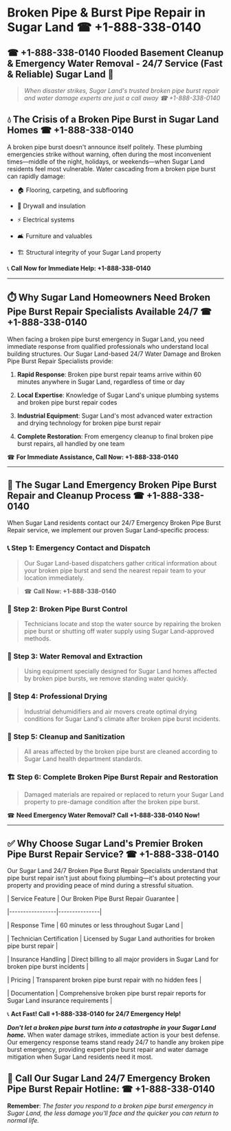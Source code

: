 # Broken Pipe & Burst Pipe Repair in Sugar Land ☎ +1-888-338-0140  
## ☎ +1-888-338-0140 Flooded Basement Cleanup & Emergency Water Removal - 24/7 Service (Fast & Reliable) Sugar Land 🚨  

> *When disaster strikes, Sugar Land's trusted broken pipe burst repair and water damage experts are just a call away ☎ +1-888-338-0140*  

## 💧 The Crisis of a Broken Pipe Burst in Sugar Land Homes ☎ +1-888-338-0140  

A broken pipe burst doesn't announce itself politely. These plumbing emergencies strike without warning, often during the most inconvenient times—middle of the night, holidays, or weekends—when Sugar Land residents feel most vulnerable. Water cascading from a broken pipe burst can rapidly damage:  

* 🏠 Flooring, carpeting, and subflooring  
* 🧱 Drywall and insulation  
* ⚡ Electrical systems  
* 🛋️ Furniture and valuables  
* 🏗️ Structural integrity of your Sugar Land property  

📞 **Call Now for Immediate Help: +1-888-338-0140**  

---  

## ⏱️ Why Sugar Land Homeowners Need Broken Pipe Burst Repair Specialists Available 24/7 ☎ +1-888-338-0140  

When facing a broken pipe burst emergency in Sugar Land, you need immediate response from qualified professionals who understand local building structures. Our Sugar Land-based 24/7 Water Damage and Broken Pipe Burst Repair Specialists provide:  

1. **Rapid Response**: Broken pipe burst repair teams arrive within 60 minutes anywhere in Sugar Land, regardless of time or day  
2. **Local Expertise**: Knowledge of Sugar Land's unique plumbing systems and broken pipe burst repair codes  
3. **Industrial Equipment**: Sugar Land's most advanced water extraction and drying technology for broken pipe burst repair  
4. **Complete Restoration**: From emergency cleanup to final broken pipe burst repairs, all handled by one team  

☎ **For Immediate Assistance, Call Now: +1-888-338-0140**  

---  

## 🔧 The Sugar Land Emergency Broken Pipe Burst Repair and Cleanup Process ☎ +1-888-338-0140  

When Sugar Land residents contact our 24/7 Emergency Broken Pipe Burst Repair service, we implement our proven Sugar Land-specific process:  

### 📞 Step 1: Emergency Contact and Dispatch  
> Our Sugar Land-based dispatchers gather critical information about your broken pipe burst and send the nearest repair team to your location immediately.  
> ☎ **Call Now: +1-888-338-0140**  

### 🚿 Step 2: Broken Pipe Burst Control  
> Technicians locate and stop the water source by repairing the broken pipe burst or shutting off water supply using Sugar Land-approved methods.  

### 🌊 Step 3: Water Removal and Extraction  
> Using equipment specially designed for Sugar Land homes affected by broken pipe bursts, we remove standing water quickly.  

### 💨 Step 4: Professional Drying  
> Industrial dehumidifiers and air movers create optimal drying conditions for Sugar Land's climate after broken pipe burst incidents.  

### 🧼 Step 5: Cleanup and Sanitization  
> All areas affected by the broken pipe burst are cleaned according to Sugar Land health department standards.  

### 🏗️ Step 6: Complete Broken Pipe Burst Repair and Restoration  
> Damaged materials are repaired or replaced to return your Sugar Land property to pre-damage condition after the broken pipe burst.  

☎ **Need Emergency Water Removal? Call +1-888-338-0140 Now!**  

---  

## ✅ Why Choose Sugar Land's Premier Broken Pipe Burst Repair Service? ☎ +1-888-338-0140  

Our Sugar Land 24/7 Broken Pipe Burst Repair Specialists understand that pipe burst repair isn't just about fixing plumbing—it's about protecting your property and providing peace of mind during a stressful situation.  

| Service Feature | Our Broken Pipe Burst Repair Guarantee |  
|-----------------|---------------|  
| Response Time | 60 minutes or less throughout Sugar Land |  
| Technician Certification | Licensed by Sugar Land authorities for broken pipe burst repair |  
| Insurance Handling | Direct billing to all major providers in Sugar Land for broken pipe burst incidents |  
| Pricing | Transparent broken pipe burst repair with no hidden fees |  
| Documentation | Comprehensive broken pipe burst repair reports for Sugar Land insurance requirements |  

📞 **Act Fast! Call +1-888-338-0140 for 24/7 Emergency Help!**  

***Don't let a broken pipe burst turn into a catastrophe in your Sugar Land home.*** When water damage strikes, immediate action is your best defense. Our emergency response teams stand ready 24/7 to handle any broken pipe burst emergency, providing expert pipe burst repair and water damage mitigation when Sugar Land residents need it most.  

## 📱 Call Our Sugar Land 24/7 Emergency Broken Pipe Burst Repair Hotline: ☎ +1-888-338-0140  

**Remember**: *The faster you respond to a broken pipe burst emergency in Sugar Land, the less damage you'll face and the quicker you can return to normal life.*